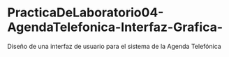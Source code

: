 # PracticaDeLaboratorio04-AgendaTelefonica-Interfaz-Grafica-
Diseño de una interfaz de usuario para el sistema de la Agenda Telefónica
